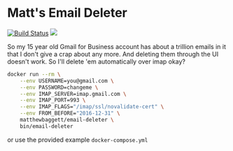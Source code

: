 Matt's Email Deleter
====================
[![Build Status](https://travis-ci.org/matthewbaggett/email-deleter.svg?branch=master)](https://travis-ci.org/matthewbaggett/email-deleter)
[![](https://images.microbadger.com/badges/image/matthewbaggett/email-deleter.svg)](https://microbadger.com/images/matthewbaggett/email-deleter "Get your own image badge on microbadger.com")

So my 15 year old Gmail for Business account has about a trillion emails in it that I don't give a crap about any more. And deleting them through the UI doesn't work. So I'll delete 'em automatically over imap okay?

```bash
docker run --rm \
    --env USERNAME=you@gmail.com \
    --env PASSWORD=changeme \
    --env IMAP_SERVER=imap.gmail.com \
    --env IMAP_PORT=993 \
    --env IMAP_FLAGS="/imap/ssl/novalidate-cert" \
    --env FROM_BEFORE="2016-12-31" \
    matthewbaggett/email-deleter \
    bin/email-deleter
```

or use the provided example `docker-compose.yml`